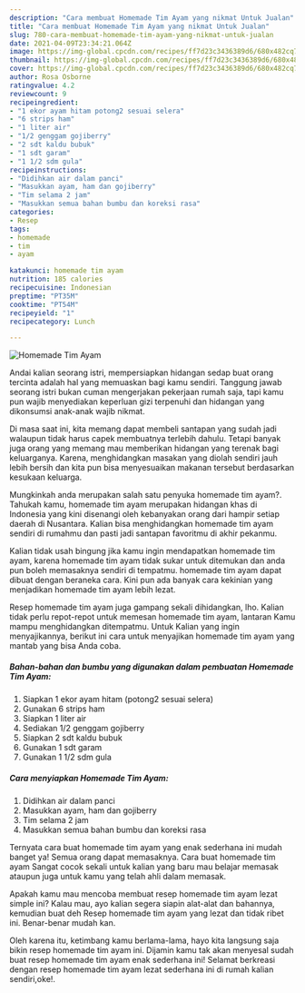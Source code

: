 ```yaml
---
description: "Cara membuat Homemade Tim Ayam yang nikmat Untuk Jualan"
title: "Cara membuat Homemade Tim Ayam yang nikmat Untuk Jualan"
slug: 780-cara-membuat-homemade-tim-ayam-yang-nikmat-untuk-jualan
date: 2021-04-09T23:34:21.064Z
image: https://img-global.cpcdn.com/recipes/ff7d23c3436389d6/680x482cq70/homemade-tim-ayam-foto-resep-utama.jpg
thumbnail: https://img-global.cpcdn.com/recipes/ff7d23c3436389d6/680x482cq70/homemade-tim-ayam-foto-resep-utama.jpg
cover: https://img-global.cpcdn.com/recipes/ff7d23c3436389d6/680x482cq70/homemade-tim-ayam-foto-resep-utama.jpg
author: Rosa Osborne
ratingvalue: 4.2
reviewcount: 9
recipeingredient:
- "1 ekor ayam hitam potong2 sesuai selera"
- "6 strips ham"
- "1 liter air"
- "1/2 genggam gojiberry"
- "2 sdt kaldu bubuk"
- "1 sdt garam"
- "1 1/2 sdm gula"
recipeinstructions:
- "Didihkan air dalam panci"
- "Masukkan ayam, ham dan gojiberry"
- "Tim selama 2 jam"
- "Masukkan semua bahan bumbu dan koreksi rasa"
categories:
- Resep
tags:
- homemade
- tim
- ayam

katakunci: homemade tim ayam 
nutrition: 185 calories
recipecuisine: Indonesian
preptime: "PT35M"
cooktime: "PT54M"
recipeyield: "1"
recipecategory: Lunch

---
```



![Homemade Tim Ayam](https://img-global.cpcdn.com/recipes/ff7d23c3436389d6/680x482cq70/homemade-tim-ayam-foto-resep-utama.jpg)

Andai kalian seorang istri, mempersiapkan hidangan sedap buat orang tercinta adalah hal yang memuaskan bagi kamu sendiri. Tanggung jawab seorang istri bukan cuman mengerjakan pekerjaan rumah saja, tapi kamu pun wajib menyediakan keperluan gizi terpenuhi dan hidangan yang dikonsumsi anak-anak wajib nikmat.

Di masa  saat ini, kita memang dapat membeli santapan yang sudah jadi walaupun tidak harus capek membuatnya terlebih dahulu. Tetapi banyak juga orang yang memang mau memberikan hidangan yang terenak bagi keluarganya. Karena, menghidangkan masakan yang diolah sendiri jauh lebih bersih dan kita pun bisa menyesuaikan makanan tersebut berdasarkan kesukaan keluarga. 



Mungkinkah anda merupakan salah satu penyuka homemade tim ayam?. Tahukah kamu, homemade tim ayam merupakan hidangan khas di Indonesia yang kini disenangi oleh kebanyakan orang dari hampir setiap daerah di Nusantara. Kalian bisa menghidangkan homemade tim ayam sendiri di rumahmu dan pasti jadi santapan favoritmu di akhir pekanmu.

Kalian tidak usah bingung jika kamu ingin mendapatkan homemade tim ayam, karena homemade tim ayam tidak sukar untuk ditemukan dan anda pun boleh memasaknya sendiri di tempatmu. homemade tim ayam dapat dibuat dengan beraneka cara. Kini pun ada banyak cara kekinian yang menjadikan homemade tim ayam lebih lezat.

Resep homemade tim ayam juga gampang sekali dihidangkan, lho. Kalian tidak perlu repot-repot untuk memesan homemade tim ayam, lantaran Kamu mampu menghidangkan ditempatmu. Untuk Kalian yang ingin menyajikannya, berikut ini cara untuk menyajikan homemade tim ayam yang mantab yang bisa Anda coba.

<!--inarticleads1-->

##### Bahan-bahan dan bumbu yang digunakan dalam pembuatan Homemade Tim Ayam:

1. Siapkan 1 ekor ayam hitam (potong2 sesuai selera)
1. Gunakan 6 strips ham
1. Siapkan 1 liter air
1. Sediakan 1/2 genggam gojiberry
1. Siapkan 2 sdt kaldu bubuk
1. Gunakan 1 sdt garam
1. Gunakan 1 1/2 sdm gula




<!--inarticleads2-->

##### Cara menyiapkan Homemade Tim Ayam:

1. Didihkan air dalam panci
1. Masukkan ayam, ham dan gojiberry
1. Tim selama 2 jam
1. Masukkan semua bahan bumbu dan koreksi rasa




Ternyata cara buat homemade tim ayam yang enak sederhana ini mudah banget ya! Semua orang dapat memasaknya. Cara buat homemade tim ayam Sangat cocok sekali untuk kalian yang baru mau belajar memasak ataupun juga untuk kamu yang telah ahli dalam memasak.

Apakah kamu mau mencoba membuat resep homemade tim ayam lezat simple ini? Kalau mau, ayo kalian segera siapin alat-alat dan bahannya, kemudian buat deh Resep homemade tim ayam yang lezat dan tidak ribet ini. Benar-benar mudah kan. 

Oleh karena itu, ketimbang kamu berlama-lama, hayo kita langsung saja bikin resep homemade tim ayam ini. Dijamin kamu tak akan menyesal sudah buat resep homemade tim ayam enak sederhana ini! Selamat berkreasi dengan resep homemade tim ayam lezat sederhana ini di rumah kalian sendiri,oke!.

